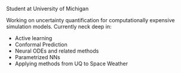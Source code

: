 Student at University of Michigan

Working on uncertainty quantification for computationally expensive simulation models. Currently neck deep in:

- Active learning
- Conformal Prediction
- Neural ODEs and related methods
- Parametrized NNs
- Applying methods from UQ to Space Weather
